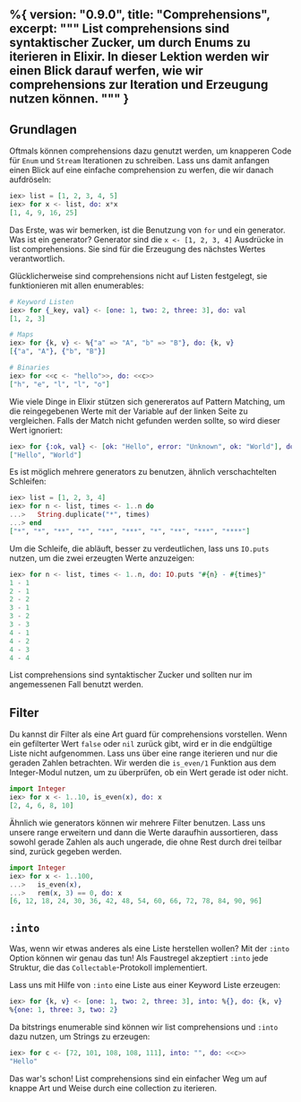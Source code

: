 %{
  version: "0.9.0",
  title: "Comprehensions",
  excerpt: """
  List comprehensions sind syntaktischer Zucker, um durch Enums zu iterieren in Elixir. In dieser Lektion werden wir einen Blick darauf werfen, wie wir comprehensions zur Iteration und Erzeugung nutzen können.
  """
}
---

## Grundlagen

Oftmals können comprehensions dazu genutzt werden, um knapperen Code für `Enum` und `Stream` Iterationen zu schreiben. Lass uns damit anfangen einen Blick auf eine einfache comprehension zu werfen, die wir danach aufdröseln:

```elixir
iex> list = [1, 2, 3, 4, 5]
iex> for x <- list, do: x*x
[1, 4, 9, 16, 25]
```

Das Erste, was wir bemerken, ist die Benutzung von `for` und ein generator. Was ist ein generator? Generator sind die `x <- [1, 2, 3, 4]` Ausdrücke in list comprehensions. Sie sind für die Erzeugung des nächstes Wertes verantwortlich.

Glücklicherweise sind comprehensions nicht auf Listen festgelegt, sie funktionieren mit allen enumerables:

```elixir
# Keyword Listen
iex> for {_key, val} <- [one: 1, two: 2, three: 3], do: val
[1, 2, 3]

# Maps
iex> for {k, v} <- %{"a" => "A", "b" => "B"}, do: {k, v}
[{"a", "A"}, {"b", "B"}]

# Binaries
iex> for <<c <- "hello">>, do: <<c>>
["h", "e", "l", "l", "o"]
```

Wie viele Dinge in Elixir stützen sich genereratos auf Pattern Matching, um die reingegebenen Werte mit der Variable auf der linken Seite zu vergleichen. Falls der Match nicht gefunden werden sollte, so wird dieser Wert ignoriert:

```elixir
iex> for {:ok, val} <- [ok: "Hello", error: "Unknown", ok: "World"], do: val
["Hello", "World"]
```

Es ist möglich mehrere generators zu benutzen, ähnlich verschachtelten Schleifen:

```elixir
iex> list = [1, 2, 3, 4]
iex> for n <- list, times <- 1..n do
...>   String.duplicate("*", times)
...> end
["*", "*", "**", "*", "**", "***", "*", "**", "***", "****"]
```

Um die Schleife, die abläuft, besser zu verdeutlichen, lass uns `IO.puts` nutzen, um die zwei erzeugten Werte anzuzeigen:

```elixir
iex> for n <- list, times <- 1..n, do: IO.puts "#{n} - #{times}"
1 - 1
2 - 1
2 - 2
3 - 1
3 - 2
3 - 3
4 - 1
4 - 2
4 - 3
4 - 4
```

List comprehensions sind syntaktischer Zucker und sollten nur im angemessenen Fall benutzt werden.

## Filter

Du kannst dir Filter als eine Art guard für comprehensions vorstellen. Wenn ein gefilterter Wert `false` oder `nil` zurück gibt, wird er in die endgültige Liste nicht aufgenommen. Lass uns über eine range iterieren und nur die geraden Zahlen betrachten. Wir werden die `is_even/1` Funktion aus dem Integer-Modul nutzen, um zu überprüfen, ob ein Wert gerade ist oder nicht.

```elixir
import Integer
iex> for x <- 1..10, is_even(x), do: x
[2, 4, 6, 8, 10]
```

Ähnlich wie generators können wir mehrere Filter benutzen. Lass uns unsere range erweitern und dann die Werte daraufhin aussortieren, dass sowohl gerade Zahlen als auch ungerade, die ohne Rest durch drei teilbar sind, zurück gegeben werden.

```elixir
import Integer
iex> for x <- 1..100,
...>   is_even(x),
...>   rem(x, 3) == 0, do: x
[6, 12, 18, 24, 30, 36, 42, 48, 54, 60, 66, 72, 78, 84, 90, 96]
```

## `:into`

Was, wenn wir etwas anderes als eine Liste herstellen wollen? Mit der `:into` Option können wir genau das tun! Als Faustregel akzeptiert `:into` jede Struktur, die das `Collectable`-Protokoll implementiert.

Lass uns mit Hilfe von `:into` eine Liste aus einer Keyword Liste erzeugen:

```elixir
iex> for {k, v} <- [one: 1, two: 2, three: 3], into: %{}, do: {k, v}
%{one: 1, three: 3, two: 2}
```

Da bitstrings enumerable sind können wir list comprehensions und `:into` dazu nutzen, um Strings zu erzeugen:

```elixir
iex> for c <- [72, 101, 108, 108, 111], into: "", do: <<c>>
"Hello"
```

Das war's schon! List comprehensions sind ein einfacher Weg um auf knappe Art und Weise durch eine collection zu iterieren.
